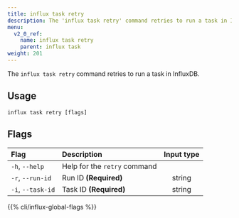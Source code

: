 ```yaml
---
title: influx task retry
description: The 'influx task retry' command retries to run a task in InfluxDB.
menu:
  v2_0_ref:
    name: influx task retry
    parent: influx task
weight: 201
---
```


The `influx task retry` command retries to run a task in InfluxDB.

## Usage
```
influx task retry [flags]
```

## Flags
| Flag              | Description                  | Input type  |
|:----              |:-----------                  |:----------: |
| `-h`, `--help`    | Help for the `retry` command |             |
| `-r`, `--run-id`  | Run ID **(Required)**        | string      |
| `-i`, `--task-id` | Task ID **(Required)**       | string      |

{{% cli/influx-global-flags %}}
